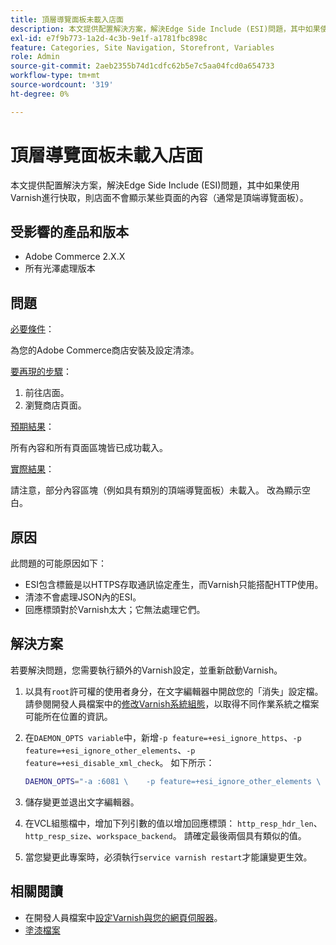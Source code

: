 ```yaml
---
title: 頂層導覽面板未載入店面
description: 本文提供配置解決方案，解決Edge Side Include (ESI)問題，其中如果使用Varnish進行快取，則店面不會顯示某些頁面的內容（通常是頂端導覽面板）。
exl-id: e7f9b773-1a2d-4c3b-9e1f-a1781fbc898c
feature: Categories, Site Navigation, Storefront, Variables
role: Admin
source-git-commit: 2aeb2355b74d1cdfc62b5e7c5aa04fcd0a654733
workflow-type: tm+mt
source-wordcount: '319'
ht-degree: 0%

---
```


# 頂層導覽面板未載入店面

本文提供配置解決方案，解決Edge Side Include (ESI)問題，其中如果使用Varnish進行快取，則店面不會顯示某些頁面的內容（通常是頂端導覽面板）。

## 受影響的產品和版本

* Adobe Commerce 2.X.X
* 所有光澤處理版本

## 問題

<u>必要條件</u>：

為您的Adobe Commerce商店安裝及設定清漆。

<u>要再現的步驟</u>：

1. 前往店面。
1. 瀏覽商店頁面。

<u>預期結果</u>：

所有內容和所有頁面區塊皆已成功載入。

<u>實際結果</u>：

請注意，部分內容區塊（例如具有類別的頂端導覽面板）未載入。 改為顯示空白。

## 原因

此問題的可能原因如下：

* ESI包含標籤是以HTTPS存取通訊協定產生，而Varnish只能搭配HTTP使用。
* 清漆不會處理JSON內的ESI。
* 回應標頭對於Varnish太大；它無法處理它們。

## 解決方案

若要解決問題，您需要執行額外的Varnish設定，並重新啟動Varnish。

1. 以具有`root`許可權的使用者身分，在文字編輯器中開啟您的「消失」設定檔。 請參閱開發人員檔案中的[修改Varnish系統組態](https://experienceleague.adobe.com/en/docs/commerce-operations/configuration-guide/cache/config-varnish-server)，以取得不同作業系統之檔案可能所在位置的資訊。
1. 在`DAEMON_OPTS variable`中，新增`-p feature=+esi_ignore_https`、`-p  feature=+esi_ignore_other_elements`、`-p  feature=+esi_disable_xml_check`。 如下所示：

   ```bash
   DAEMON_OPTS="-a :6081 \    -p feature=+esi_ignore_other_elements \    -p feature=+esi_disable_xml_check \    -p feature=+esi_ignore_https \    -T localhost:6082 \    -f /etc/varnish/default.vcl \    -S /etc/varnish/secret \    -s malloc,256m"
   ```

1. 儲存變更並退出文字編輯器。
1. 在VCL組態檔中，增加下列引數的值以增加回應標頭： `http_resp_hdr_len`、`http_resp_size`、`workspace_backend`。 請確定最後兩個具有類似的值。
1. 當您變更此專案時，必須執行`service varnish restart`才能讓變更生效。

## 相關閱讀

* 在開發人員檔案中[設定Varnish與您的網頁伺服器](https://experienceleague.adobe.com/en/docs/commerce-operations/configuration-guide/cache/config-varnish-server)。
* [塗漆檔案](https://varnish-cache.org/docs/5.1/reference/index.html)
